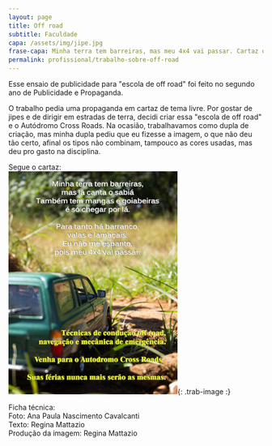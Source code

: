 ```yaml
---
layout: page
title: Off road
subtitle: Faculdade
capa: /assets/img/jipe.jpg
frase-capa: Minha terra tem barreiras, mas meu 4x4 vai passar. Cartaz de "escola off road" para faculdade.
permalink: profissional/trabalho-sobre-off-road
---
```


Esse ensaio de publicidade para "escola de off road" foi feito no segundo ano de Publicidade e Propaganda.

O trabalho pedia uma propaganda em cartaz de tema livre. Por gostar de jipes e de dirigir em estradas de terra, decidi criar essa "escola de off road" e o Autódromo Cross Roads.
Na ocasião, trabalhavamos como dupla de criação, mas minha dupla pediu que eu fizesse a imagem, o que não deu tão certo, afinal os tipos não combinam, tampouco as cores usadas, mas deu pro gasto na disciplina.

Segue o cartaz:  
![cartaz com a foto de um suv verde no meio de uma estrada de chão batido e os textos 'Minha terra tem barreiras, mas lá canta o sabiá também tem mangas e goiabeiras é só chegar por lá. Para tanto há barranco, valas e lamaçais. Eu não me espanto, pois meu 4x4 vai passar' 'técnicas de condução offroad, navegação e mecânica de emergência. Venha para o autodromo Cross Roads. Suas férias nunca mais serão as mesmas.'](/assets/img/offroad.png){: .trab-image :}

Ficha técnica:  
Foto: Ana Paula Nascimento Cavalcanti  
Texto: Regina Mattazio  
Produção da imagem: Regina Mattazio
